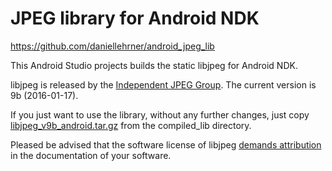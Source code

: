 # JPEG library for Android NDK

https://github.com/daniellehrner/android_jpeg_lib

This Android Studio projects builds the static libjpeg for Android NDK.

libjpeg is released by the [Independent JPEG Group](http://ijg.org/). The current version is 9b (2016-01-17).

If you just want to use the library, without any further changes, just copy [libjpeg_v9b_android.tar.gz](https://github.com/daniellehrner/android_jpeg_lib/blob/master/compiled_lib/libjpeg_v9b_android.tar.gz?raw=true) from the compiled_lib directory.

Pleased be advised that the software license of libjpeg [demands attribution](https://github.com/daniellehrner/android_jpeg_lib/blob/master/app/src/main/jni/README#L107-L109) in the documentation of your software.